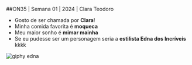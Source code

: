 ##ON35 | Semana 01 | 2024 | Clara Teodoro

* Gosto de ser chamada por **Clara**!
* Minha comida favorita é **moqueca**
* Meu maior sonho é **mimar mainha**
* Se eu pudesse ser um personagem seria a **estilista Edna dos Incríveis** kkkk

![giphy edna](https://media3.giphy.com/media/v1.Y2lkPTc5MGI3NjExZnBpaWNrd2VxcjVpMndpdHd6NmhrZm1jbHFiMHkwNm11c3MydGJiZyZlcD12MV9pbnRlcm5hbF9naWZfYnlfaWQmY3Q9Zw/w9gJh05UrbK6Y/giphy.webp)